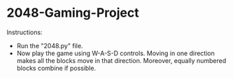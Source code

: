 # 2048-Gaming-Project
Instructions:
* Run the "2048.py" file.
* Now play the game using W-A-S-D controls. Moving in one direction makes all the blocks move in that direction. Moreover, equally numbered blocks combine if possible.
